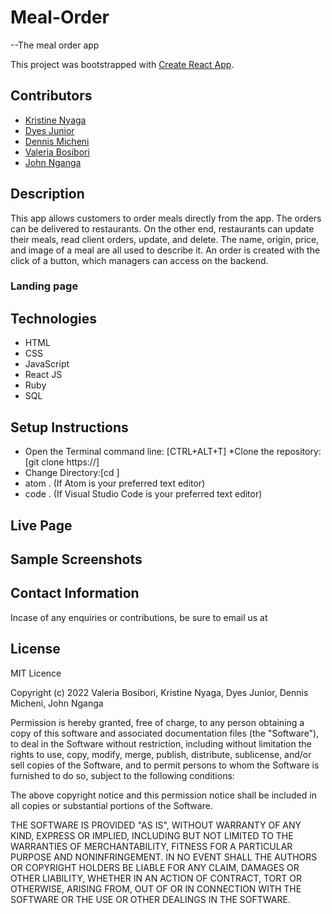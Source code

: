 # Meal-Order 
--The meal order app 

This project was bootstrapped with [Create React App](https://github.com/facebook/create-react-app).

## Contributors
* [Kristine Nyaga](https://github.com/kristinenyaga)
* [Dyes Junior](https://github.com/Dx901)
* [Dennis Micheni](https://github.com/D-Micheni)
* [Valeria Bosibori](https://github.com/codingvaleria)
* [John Nganga](https://github.com/sean-code)

## Description
This app allows customers to order meals directly from the app. The orders can be delivered to restaurants. On the other end, restaurants can update their meals, read client orders, update, and delete. The name, origin, price, and image of a meal are all used to describe it. An order is created with the click of a button, which managers can access on the backend.

### Landing page



## Technologies
* HTML 
* CSS
* JavaScript
* React JS
* Ruby
* SQL

## Setup Instructions
* Open the Terminal command line: [CTRL+ALT+T]
*Clone the repository: [git clone https://]
* Change Directory:[cd ]
* atom . (If Atom is your preferred text editor)
* code . (If Visual Studio Code is your preferred text editor)





## Live Page



## Sample Screenshots




## Contact Information
 Incase of any enquiries or contributions, be sure to email us at



 ## License
MIT Licence

Copyright (c) 2022  Valeria Bosibori, Kristine Nyaga, Dyes Junior, Dennis Micheni, John Nganga

Permission is hereby granted, free of charge, to any person obtaining a copy of this software and associated documentation files (the "Software"), to deal in the Software without restriction, including without limitation the rights to use, copy, modify, merge, publish, distribute, sublicense, and/or sell copies of the Software, and to permit persons to whom the Software is furnished to do so, subject to the following conditions:

The above copyright notice and this permission notice shall be included in all copies or substantial portions of the Software.

THE SOFTWARE IS PROVIDED "AS IS", WITHOUT WARRANTY OF ANY KIND, EXPRESS OR IMPLIED, INCLUDING BUT NOT LIMITED TO THE WARRANTIES OF MERCHANTABILITY, FITNESS FOR A PARTICULAR PURPOSE AND NONINFRINGEMENT. IN NO EVENT SHALL THE AUTHORS OR COPYRIGHT HOLDERS BE LIABLE FOR ANY CLAIM, DAMAGES OR OTHER LIABILITY, WHETHER IN AN ACTION OF CONTRACT, TORT OR OTHERWISE, ARISING FROM, OUT OF OR IN CONNECTION WITH THE SOFTWARE OR THE USE OR OTHER DEALINGS IN THE SOFTWARE.

